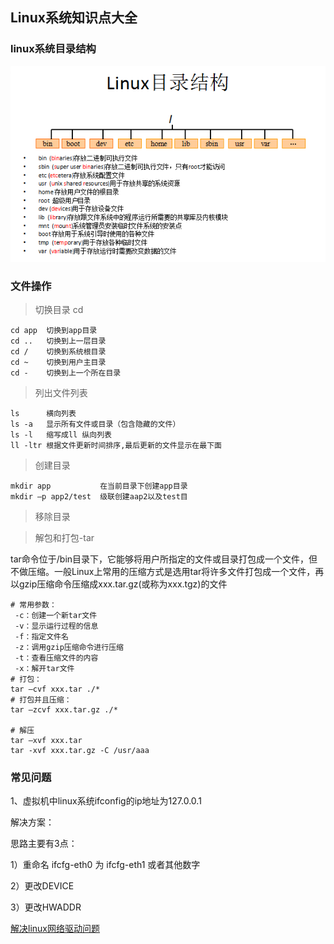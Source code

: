 ## Linux系统知识点大全

### linux系统目录结构
![linux目录结构](https://raw.githubusercontent.com/zengzhiwei12138/interview/master/image/linux目录结构.png)

### 文件操作

> 切换目录 cd

	cd app	切换到app目录 
	cd ..	切换到上一层目录 
	cd /	切换到系统根目录
	cd ~	切换到用户主目录
	cd -	切换到上一个所在目录

> 列出文件列表

	ls      横向列表
 	ls -a   显示所有文件或目录（包含隐藏的文件）
	ls -l   缩写成ll 纵向列表
	ll -ltr 根据文件更新时间排序,最后更新的文件显示在最下面
> 创建目录
	
	mkdir app           在当前目录下创建app目录 
	mkdir –p app2/test  级联创建aap2以及test目 

> 移除目录



> 解包和打包-tar 

tar命令位于/bin目录下，它能够将用户所指定的文件或目录打包成一个文件，但不做压缩。一般Linux上常用的压缩方式是选用tar将许多文件打包成一个文件，再以gzip压缩命令压缩成xxx.tar.gz(或称为xxx.tgz)的文件
	
	# 常用参数：
	 -c：创建一个新tar文件
	 -v：显示运行过程的信息
	 -f：指定文件名
	 -z：调用gzip压缩命令进行压缩
	 -t：查看压缩文件的内容
	 -x：解开tar文件
	# 打包：
	tar –cvf xxx.tar ./*
	# 打包并且压缩：
	tar –zcvf xxx.tar.gz ./* 

	# 解压 
    tar –xvf xxx.tar
	tar -xvf xxx.tar.gz -C /usr/aaa

	

### 常见问题

1、虚拟机中linux系统ifconfig的ip地址为127.0.0.1

解决方案：

思路主要有3点：

1）重命名 ifcfg-eth0 为 ifcfg-eth1 或者其他数字

2）更改DEVICE

3）更改HWADDR

[解决linux网络驱动问题](https://www.linuxidc.com/Linux/2012-12/76248.htm)